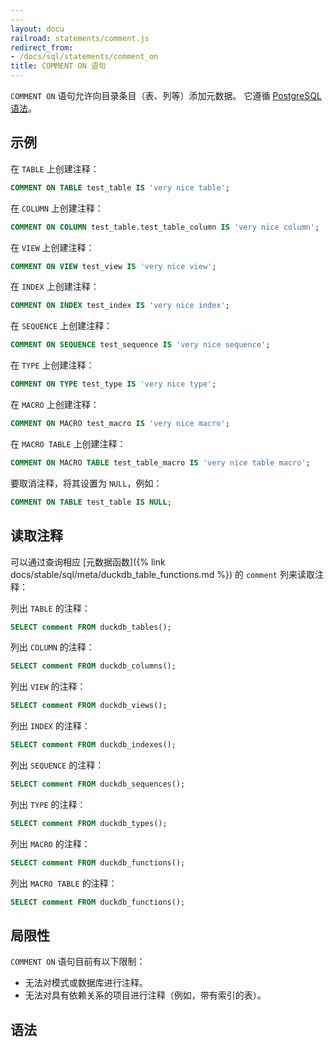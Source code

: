 ```yaml
---
---
layout: docu
railroad: statements/comment.js
redirect_from:
- /docs/sql/statements/comment_on
title: COMMENT ON 语句
---
```


`COMMENT ON` 语句允许向目录条目（表、列等）添加元数据。
它遵循 [PostgreSQL 语法](https://www.postgresql.org/docs/16/sql-comment.html)。

## 示例

在 `TABLE` 上创建注释：

```sql
COMMENT ON TABLE test_table IS 'very nice table';
```

在 `COLUMN` 上创建注释：

```sql
COMMENT ON COLUMN test_table.test_table_column IS 'very nice column';
```

在 `VIEW` 上创建注释：

```sql
COMMENT ON VIEW test_view IS 'very nice view';
```

在 `INDEX` 上创建注释：

```sql
COMMENT ON INDEX test_index IS 'very nice index';
```

在 `SEQUENCE` 上创建注释：

```sql
COMMENT ON SEQUENCE test_sequence IS 'very nice sequence';
```

在 `TYPE` 上创建注释：

```sql
COMMENT ON TYPE test_type IS 'very nice type';
```

在 `MACRO` 上创建注释：

```sql
COMMENT ON MACRO test_macro IS 'very nice macro';
```

在 `MACRO TABLE` 上创建注释：

```sql
COMMENT ON MACRO TABLE test_table_macro IS 'very nice table macro';
```

要取消注释，将其设置为 `NULL`，例如：

```sql
COMMENT ON TABLE test_table IS NULL;
```

## 读取注释

可以通过查询相应 [元数据函数]({% link docs/stable/sql/meta/duckdb_table_functions.md %}) 的 `comment` 列来读取注释：

列出 `TABLE` 的注释：

```sql
SELECT comment FROM duckdb_tables();
```

列出 `COLUMN` 的注释：

```sql
SELECT comment FROM duckdb_columns();
```

列出 `VIEW` 的注释：

```sql
SELECT comment FROM duckdb_views();
```

列出 `INDEX` 的注释：

```sql
SELECT comment FROM duckdb_indexes();
```

列出 `SEQUENCE` 的注释：

```sql
SELECT comment FROM duckdb_sequences();
```

列出 `TYPE` 的注释：

```sql
SELECT comment FROM duckdb_types();
```

列出 `MACRO` 的注释：

```sql
SELECT comment FROM duckdb_functions();
```

列出 `MACRO TABLE` 的注释：

```sql
SELECT comment FROM duckdb_functions();
```

## 局限性

`COMMENT ON` 语句目前有以下限制：

* 无法对模式或数据库进行注释。
* 无法对具有依赖关系的项目进行注释（例如，带有索引的表）。

## 语法

<div id="rrdiagram1"></div>